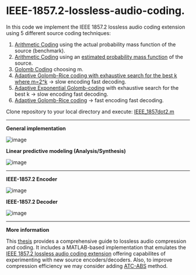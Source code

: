 # IEEE-1857.2-lossless-audio-coding.

In this code we implement the IEEE 1857.2 lossless audio coding extension using 5 different source coding techniques: 
1) [Arithmetic Coding](https://en.wikipedia.org/wiki/Arithmetic_coding) using the actual probability mass function of the source (benchmark).
2) [Arithmetic Coding](https://www.cs.cmu.edu/~aarti/Class/10704/Intro_Arith_coding.pdf) using an [estimated probability mass function](https://mi.eng.cam.ac.uk/reports/svr-ftp/auto-pdf/robinson_tr156.pdf) of the source.
3) [Golomb Coding](https://en.wikipedia.org/wiki/Golomb_coding) choosing m.
4) [Adaptive Golomb-Rice coding with exhaustive search for the best k where m=2^k](https://www.techbriefs.com/component/content/article/2433-npo-41336) -> slow encoding fast decoding.
5) [Adaptive Exponential Golomb-coding](https://en.wikipedia.org/wiki/Exponential-Golomb_coding) with exhaustive search for the best k -> slow encoding fast decoding.
6) [Adaptive Golomb-Rice coding](http://m.reznik.org/papers/ICASSP04_prediction_residual.pdf) -> fast encoding fast decoding. 



Clone repository to your local directory and execute: [IEEE_1857dot2.m](https://github.com/ChristosKonstantas/IEEE-1857.2-lossless-audio-coding./blob/main/IEEE_1857dot2.m)

---


**General implementation**

![image](https://github.com/user-attachments/assets/adac4221-f27f-46d0-a145-6fbd6f4dfef4)


**Linear predictive modeling (Analysis/Synthesis)**


![image](https://github.com/user-attachments/assets/5d798604-fbe6-49f0-b7c6-80056384759f)


---


**IEEE-1857.2 Encoder**

![image](https://github.com/user-attachments/assets/28c4332f-062c-4f83-bee5-327cf28ab6a0)


**IEEE-1857.2 Decoder**

![image](https://github.com/user-attachments/assets/f930f378-164a-4e1a-a4d1-32ea6adf0e6c)

---


**More information**

This [thesis](https://github.com/ChristosKonstantas/IEEE-1857.2-lossless-audio-coding./blob/main/THESIS%20report.pdf) provides a comprehensive guide to lossless audio compression and coding. It includes a MATLAB-based implementation that emulates the [IEEE 1857.2 lossless audio coding extension](https://standards.ieee.org/ieee/1857.2/5549/) offering capabilites of experimenting with new source encoders/decoders. Also, to improve compression efficiency we may consider adding [ATC-ABS](https://ieeexplore.ieee.org/abstract/document/116122) method.
